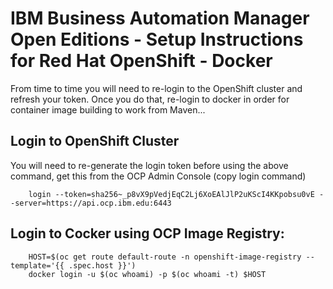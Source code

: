# IBM Business Automation Manager Open Editions - Setup Instructions for Red Hat OpenShift - Docker
From time to time you will need to re-login to the OpenShift cluster and refresh your token.  Once you do that, re-login to docker in order for container image
building to work from Maven...

## Login to OpenShift Cluster  
You will need to re-generate the login token before using the above command, get this from the OCP Admin Console (copy login command)

```shell
    login --token=sha256~_p8vX9pVedjEqC2Lj6XoEAlJlP2uKScI4KKpobsu0vE --server=https://api.ocp.ibm.edu:6443
```

## Login to Cocker using OCP Image Registry:    

```shell
    HOST=$(oc get route default-route -n openshift-image-registry --template='{{ .spec.host }}')
    docker login -u $(oc whoami) -p $(oc whoami -t) $HOST
```
